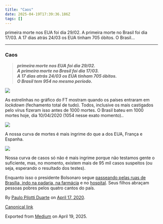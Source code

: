 ```yaml
---
title: "Caos"
date: 2025-04-19T17:39:36.186Z
tags: []
---
```


primeira morte nos EUA foi dia 29/02. A primeira morte no Brasil foi dia 17/03. A 17 dias atrás 24/03 os EUA tinham 705 óbitos. O Brasil…

* * *

### Caos

> **_primeira morte nos EUA foi dia 29/02.  
> A primeira morte no Brasil foi dia 17/03.  
> A 17 dias atrás 24/03 os EUA tinham 705 óbitos.  
> O Brasil tem 954 no mesmo período._**

![](https://cdn-images-1.medium.com/max/800/0*sklJTncRE-ZacLro.jpg)

As estrelinhas no gráfico do FT mostram quando os países entraram em _lockdown_ (fechamento total de tudo). Todos, inclusive os mais castigados pelo vírus fizeram isso antes de 1000 mortes. O Brasil bateu em 1000 mortes hoje, dia 10/04/2020 (1054 nesse exato momento)..

![](https://cdn-images-1.medium.com/max/800/0*k7ausT_pfVNwznfF.jpg)

A nossa curva de mortes é mais ingrime do que a dos EUA, França e Espanha.

![](https://cdn-images-1.medium.com/max/800/0*Ajssbz_taPSENLR8.jpg)

Nossa curva de casos só não é mais ingrime porque não testamos gente o suficiente, mas, no momento, existem mais de 95 mil casos suspeitos (ou seja, esperando o resultado dos testes).

Enquanto isso o presidente Bolsonaro segue [passeando pelas ruas de Brasília, indo na padaria, na farmácia](https://t.umblr.com/redirect?z=https%3A%2F%2Fwww1.folha.uol.com.br%2Fpoder%2F2020%2F04%2Fbolsonaro-e-alvo-de-gritos-de-apoio-e-panelaco-em-novo-passeio-por-brasilia.shtml&t=MDM3YjJhMTAyNmQ4NmRhNTg1NDBlNjAwODYxMzNmNzgyNDBkMjdmYyxjM3pPeFhIbw%3D%3D&b=t%3AzgUqNmALhiFFXwBafYPBww&p=https%3A%2F%2Florismeissom.tumblr.com%2Fpost%2F615042061414121472%2Fcaos&m=0) e no [hospital](https://t.umblr.com/redirect?z=https%3A%2F%2Fnoticias.uol.com.br%2Fpolitica%2Fultimas-noticias%2F2020%2F04%2F10%2Ffora-da-agenda-bolsonaro-faz-visita-tecnica-a-hospital-das-forcas-armadas.htm&t=ZGYzMWI4ZTc1OTFlNzAzNTNiMjFjZGU5MzQ5MDgyMzMwZmUxN2QwMyxjM3pPeFhIbw%3D%3D&b=t%3AzgUqNmALhiFFXwBafYPBww&p=https%3A%2F%2Florismeissom.tumblr.com%2Fpost%2F615042061414121472%2Fcaos&m=0). Seus filhos abraçam pessoas pobres pelos quatro cantos do país.

> [](https://twitter.com/Ro_anna/status/1248650080825065473)

By [Paulo Pilotti Duarte](https://medium.com/@paulopilotti) on [April 17, 2020](https://medium.com/p/df34e439810).

[Canonical link](https://medium.com/@paulopilotti/caos-df34e439810)

Exported from [Medium](https://medium.com) on April 19, 2025.